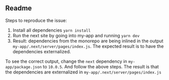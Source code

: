 ## Readme
Steps to reproduce the issue:
1. Install all dependencies `yarn install`
2. Run the next site by going into my-app and running `yarn dev`
3. Result: dependencies from the monorepo are being inlined in the output `my-app/.next/server/pages/index.js`.
   The expected result is to have the dependencies externalized.

To see the correct output, change the `next` dependency in `my-app/package.json` to `10.0.5`. And follow the above steps.
The result is that the dependencies are externalized in `my-app/.next/server/pages/index.js`